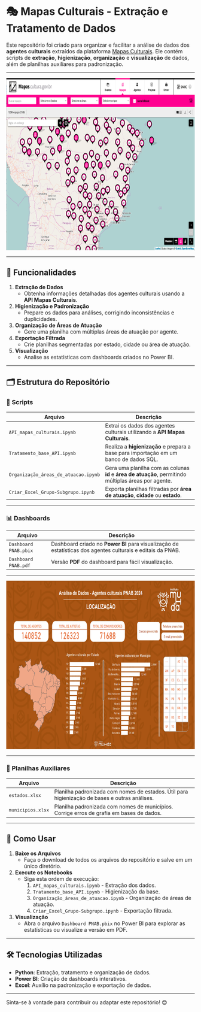 # 🎭 Mapas Culturais - Extração e Tratamento de Dados

Este repositório foi criado para organizar e facilitar a análise de dados dos **agentes culturais** extraídos da plataforma [Mapas Culturais](https://mapas.cultura.gov.br/). Ele contém scripts de **extração**, **higienização**, **organização** e **visualização** de dados, além de planilhas auxiliares para padronização.

---

 <div align="center">
  <a href="https://mapas.cultura.gov.br/" target="_blank">
    <img src="https://github.com/dsilvaphy/Mapas-Culturais-Gov/blob/main/Mapa_da_Cultura.png" alt="printmapas" width="850" height="460">
  </a>  
 </div>
 
---

## 🚀 Funcionalidades

1. **Extração de Dados**
   - Obtenha informações detalhadas dos agentes culturais usando a **API Mapas Culturais**.
2. **Higienização e Padronização**
   - Prepare os dados para análises, corrigindo inconsistências e duplicidades.
3. **Organização de Áreas de Atuação**
   - Gere uma planilha com múltiplas áreas de atuação por agente.
4. **Exportação Filtrada**
   - Crie planilhas segmentadas por estado, cidade ou área de atuação.
5. **Visualização**
   - Analise as estatísticas com dashboards criados no Power BI.

---

## 🗂️ Estrutura do Repositório

### 📜 **Scripts**
| Arquivo                          | Descrição                                                                                  |
|----------------------------------|--------------------------------------------------------------------------------------------|
| `API_mapas_culturais.ipynb`      | Extrai os dados dos agentes culturais utilizando a **API Mapas Culturais**.                |
| `Tratamento_base_API.ipynb`      | Realiza a **higienização** e prepara a base para importação em um banco de dados SQL.      |
| `Organização_áreas_de_atuacao.ipynb` | Gera uma planilha com as colunas **id** e **área de atuação**, permitindo múltiplas áreas por agente. |
| `Criar_Excel_Grupo-Subgrupo.ipynb` | Exporta planilhas filtradas por **área de atuação**, **cidade** ou **estado**.             |

---

### 📊 **Dashboards**
| Arquivo                | Descrição                                                                               |
|------------------------|-----------------------------------------------------------------------------------------|
| `Dashboard PNAB.pbix`  | Dashboard criado no **Power BI** para visualização de estatísticas dos agentes culturais e editais da PNAB. |
| `Dashboard PNAB.pdf`   | Versão **PDF** do dashboard para fácil visualização.                                    |

---


 <div align="center">
  <a href="https://github.com/dsilvaphy/Mapas-Culturais-Gov/blob/main/Dashboard%20PNAB.pdf" target="_blank">
    <img src="https://github.com/dsilvaphy/Mapas-Culturais-Gov/blob/main/dashboard.png" alt="dashboard" width="850" height="450">
  </a>  
 </div>

 ---
 
### 📄 **Planilhas Auxiliares**
| Arquivo           | Descrição                                                                                  |
|-------------------|--------------------------------------------------------------------------------------------|
| `estados.xlsx`    | Planilha padronizada com nomes de estados. Útil para higienização de bases e outras análises. |
| `municipios.xlsx` | Planilha padronizada com nomes de municípios. Corrige erros de grafia em bases de dados.    |

---

## 🔧 Como Usar

1. **Baixe os Arquivos**
   - Faça o download de todos os arquivos do repositório e salve em um único diretório.
2. **Execute os Notebooks**
   - Siga esta ordem de execução:
     1. `API_mapas_culturais.ipynb` - Extração dos dados.
     2. `Tratamento_base_API.ipynb` - Higienização da base.
     3. `Organização_áreas_de_atuacao.ipynb` - Organização de áreas de atuação.
     4. `Criar_Excel_Grupo-Subgrupo.ipynb` - Exportação filtrada.
3. **Visualização**
   - Abra o arquivo `Dashboard PNAB.pbix` no Power BI para explorar as estatísticas ou visualize a versão em PDF.

---


## 🛠️ Tecnologias Utilizadas
- **Python**: Extração, tratamento e organização de dados.
- **Power BI**: Criação de dashboards interativos.
- **Excel**: Auxílio na padronização e exportação de dados.

---

Sinta-se à vontade para contribuir ou adaptar este repositório! 😊
